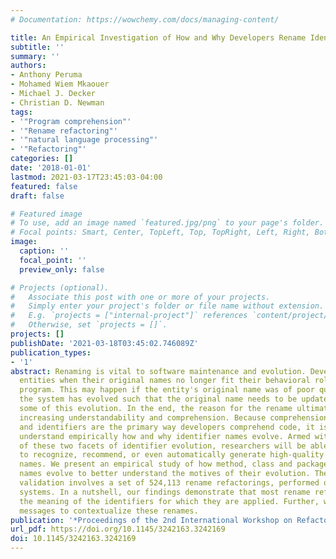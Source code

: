 ```yaml
---
# Documentation: https://wowchemy.com/docs/managing-content/

title: An Empirical Investigation of How and Why Developers Rename Identifiers
subtitle: ''
summary: ''
authors:
- Anthony Peruma
- Mohamed Wiem Mkaouer
- Michael J. Decker
- Christian D. Newman
tags:
- '"Program comprehension"'
- '"Rename refactoring"'
- '"natural language processing"'
- '"Refactoring"'
categories: []
date: '2018-01-01'
lastmod: 2021-03-17T23:45:03-04:00
featured: false
draft: false

# Featured image
# To use, add an image named `featured.jpg/png` to your page's folder.
# Focal points: Smart, Center, TopLeft, Top, TopRight, Left, Right, BottomLeft, Bottom, BottomRight.
image:
  caption: ''
  focal_point: ''
  preview_only: false

# Projects (optional).
#   Associate this post with one or more of your projects.
#   Simply enter your project's folder or file name without extension.
#   E.g. `projects = ["internal-project"]` references `content/project/deep-learning/index.md`.
#   Otherwise, set `projects = []`.
projects: []
publishDate: '2021-03-18T03:45:02.746089Z'
publication_types:
- '1'
abstract: Renaming is vital to software maintenance and evolution. Developers rename
  entities when their original names no longer fit their behavioral role within the
  program. This may happen if the entity's original name was of poor quality or if
  the system has evolved such that the original name needs to be updated to reflect
  some of this evolution. In the end, the reason for the rename ultimately falls under
  increasing understandability and comprehension. Because comprehension is so important,
  and identifiers are the primary way developers comprehend code, it is critical to
  understand empirically how and why identifier names evolve. Armed with an understanding
  of these two facets of identifier evolution, researchers will be able to train algorithms
  to recognize, recommend, or even automatically generate high-quality identifier
  names. We present an empirical study of how method, class and package identifier
  names evolve to better understand the motives of their evolution. The empirical
  validation involves a set of 524,113 rename refactorings, performed on 3,795 Java
  systems. In a nutshell, our findings demonstrate that most rename refactorings narrow
  the meaning of the identifiers for which they are applied. Further, we analyze commit
  messages to contextualize these renames.
publication: '*Proceedings of the 2nd International Workshop on Refactoring*'
url_pdf: https://doi.org/10.1145/3242163.3242169
doi: 10.1145/3242163.3242169
---
```

